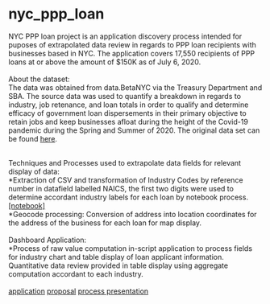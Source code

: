 # nyc_ppp_loan

NYC PPP loan project is an application discovery process intended for puposes of extrapolated data review in regards to PPP loan recipients with businesses based in NYC. 
The application covers 17,550 recipients of PPP loans at or above the amount of $150K as of July 6, 2020. <br>
<br>
About the dataset:<br>
The data was obtained from data.BetaNYC via the Treasury Department and SBA. The source data was used to quantify a breakdown in regards to industry, job retenance, and loan totals in order to qualify and determine efficacy of government loan dispersements in their primary objective to retain jobs and keep businesses afloat during the height of the Covid-19 pandemic during the Spring and Summer of 2020. The original data set can be found <a href="https://data.beta.nyc/dataset/0907b947-a082-46ac-b9f8-d6ef81acae81/resource/84df2d7a-9cf5-49c8-95dd-e300b3bc6b62/download/nycppprecipients.csv">here</a>.

<br>
Techniques and Processes used to extrapolate data fields for relevant display of data:<br>
*Extraction of CSV and transformation of Industry Codes by reference number in datafield labelled NAICS, the first two digits were used to determine accordant industry labels for each loan by notebook process. <a href="https://github.com/cspence001/nyc_ppp_loan/blob/main/project_docs/jupyter/nycppprecipients_ind_grouped.ipynb">[notebook]</a><br> 
*Geocode processing: Conversion of address into location coordinates for the address of the business for each loan for map display. <br><br>
Dashboard Application:<br>
*Process of raw value computation in-script application to process fields for industry chart and table display of loan applicant information. Quantitative data review provided in table display using aggregate computation accordant to each industry. <br>
<br>
<a href="https://nyc-ppp-loans.herokuapp.com/">application</a>
<a href="https://github.com/cspence001/nyc_ppp_loan/blob/main/project_docs/Project%202%20Proposal.pdf">proposal</a>
<a href="https://github.com/cspence001/nyc_ppp_loan/blob/main/project_docs/LoanProject_PPT.pptx">process presentation</a>
